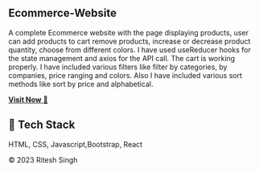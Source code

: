 ## Ecommerce-Website
A complete Ecommerce website with the page displaying products, user can add products to cart remove products, increase or decrease product quantity, choose from different colors. I have used useReducer hooks for the state management and axios for the API call. The cart is working properly. I have included various filters like filter by categories, by companies, price ranging and colors. Also I have included various sort methods like sort by price and alphabetical.

<a href="https://ritesh-singh-17.github.io/ecommercesite" target="_blank">**Visit Now** 🚀</a>


## 📌 Tech Stack
HTML, CSS, Javascript,Bootstrap, React


© 2023 Ritesh Singh
